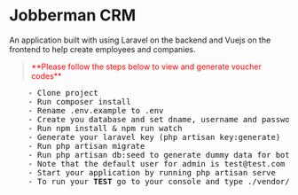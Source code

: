# Jobberman CRM
An application built with using Laravel on the backend and Vuejs on the frontend to help create
 employees and companies. 


<p>
  <blockquote style="color:red">
    **Please follow the steps below to view and generate voucher codes** 
  </blockquote>
</p>  
  
<div class="highlight">
<pre>
    - Clone project
    - Run composer install
    - Rename .env.example to .env
    - Create you database and set dname, username and password on the new .env file
    - Run npm install & npm run watch
    - Generate your laravel key (php artisan key:generate)
    - Run php artisan migrate
    - Run php artisan db:seed to generate dummy data for both admin user, employee and companies.
    - Note that the default user for admin is test@test.com and the password is "password"
    - Start your application by running php artisan serve 
    - To run your <b>TEST</b> go to your console and type ./vendor/bin/phpunit
</pre>
</div>
